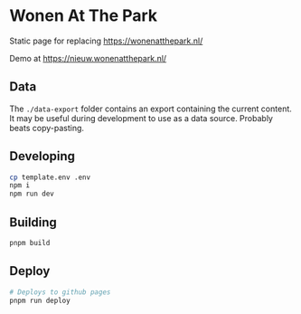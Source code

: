 # Wonen At The Park

Static page for replacing https://wonenatthepark.nl/

Demo at https://nieuw.wonenatthepark.nl/

## Data

The `./data-export` folder contains an export containing the current content.
It may be useful during development to use as a data source.
Probably beats copy-pasting.

## Developing

```bash
cp template.env .env
npm i
npm run dev
```

## Building

```bash
pnpm build
```

## Deploy

```bash
# Deploys to github pages
pnpm run deploy
```

